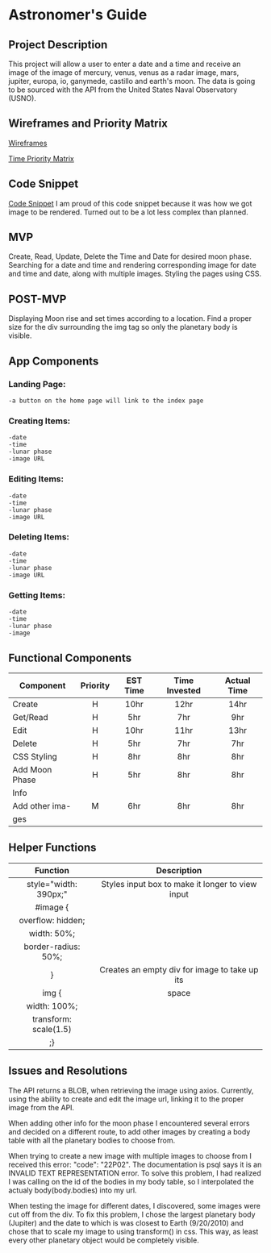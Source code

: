 # Astronomer's Guide

## Project Description
This project will allow a user to enter a date and a time and receive an image of the image of mercury, venus, venus as a radar image, mars, jupiter, europa, io, ganymede, castillo and earth's moon. The data is going to be sourced with the API from the United States Naval Observatory (USNO).

## Wireframes and Priority Matrix
[Wireframes](http://res.cloudinary.com/jkarlin929/image/upload/v1515444341/wireframe_project2.jpg) 

[Time Priority Matrix](http://res.cloudinary.com/jkarlin929/image/upload/v1515444380/time_matrix_project2.jpg) 

## Code Snippet
[Code Snippet](http://res.cloudinary.com/jkarlin929/image/upload/v1516065868/codesnippet_keyuqt.png)
I am proud of this code snippet because it was how we got image to be rendered. Turned out to be a lot less complex than planned.

## MVP
Create, Read, Update, Delete the Time and Date for desired moon phase.  Searching for a date and time and rendering corresponding image for date and time and date, along with multiple images. Styling the pages using CSS.

## POST-MVP
Displaying Moon rise and set times according to a location. Find a proper size for the div surrounding the img tag so only the planetary body is visible.

## App Components
### Landing Page:
    -a button on the home page will link to the index page

### Creating Items:
    -date
    -time
    -lunar phase
    -image URL

### Editing Items:
    -date
    -time
    -lunar phase
    -image URL

### Deleting Items:
    -date
    -time
    -lunar phase
    -image URL

### Getting Items:
    -date
    -time
    -lunar phase
    -image 




## Functional Components
| Component     | Priority      | EST Time  | Time Invested | Actual Time|
| ------------- |:-------------:| :--------:| :------------:|:----------:|
| Create        | H             |  10hr     |     12hr      |     14hr   |
| Get/Read      | H             |   5hr     |      7hr      |     9hr    |
| Edit          | H             |   10hr    |     11hr      |     13hr   |
| Delete        | H             |   5hr     |     7hr       |     7hr    |
| CSS Styling   | H             |   8hr     |     8hr       |     8hr    |
| Add Moon Phase| H             |   5hr     |     8hr       |     8hr    |
|     Info                                                               |    
| Add other ima-| M             |   6hr     |     8hr       |     8hr    |
|    ges                                                                 |

## Helper Functions
| Function              |   Description                                   |
|:---------------------:|:-----------------------------------------------:|
| style="width: 390px;" | Styles input box to make it longer to view input|
| #image {              |                                                 |
|  overflow: hidden;    |                                                 |
|  width: 50%;          |                                                 |
|  border-radius: 50%;  |                                                 |
|}                      |Creates an empty div for image to take up its    |
|img {                  |space                                            |
|  width: 100%;         |                                                 |
|  transform: scale(1.5)|                                                 |
|;}                     |                                                 |

## Issues and Resolutions
The API returns a BLOB, when retrieving the image using axios. Currently, using the ability to create and edit the image url, linking it to the proper image from the API.

When adding other info for the moon phase I encountered several errors and decided on a different route, to add other images by creating a body table with all the planetary bodies to choose from.

When trying to create a new image with multiple images to choose from I received this error: "code": "22P02". The documentation is psql says it is an INVALID TEXT REPRESENTATION error. To solve this problem, I had realized I was calling on the id of the bodies in my body table, so I interpolated the actualy body(body.bodies) into my url.

When testing the image for different dates, I discovered, some images were cut off from the div. To fix this problem, I chose the largest planetary body (Jupiter) and the date to which is was closest to Earth (9/20/2010) and chose that to scale my image to using transform() in css. This way, as least every other planetary object would be completely visible.